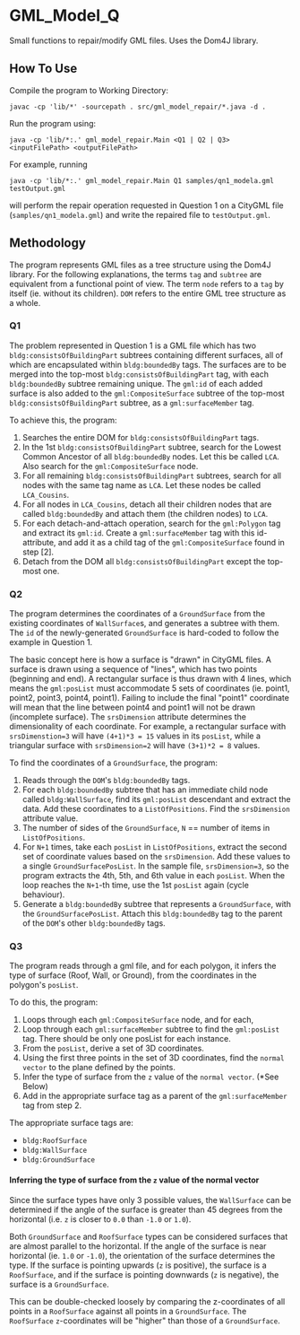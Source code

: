 # GML_Model_Q
Small functions to repair/modify GML files. Uses the Dom4J library.

## How To Use
Compile the program to Working Directory:
```
javac -cp 'lib/*' -sourcepath . src/gml_model_repair/*.java -d .
```

Run the program using:
```
java -cp 'lib/*:.' gml_model_repair.Main <Q1 | Q2 | Q3> <inputFilePath> <outputFilePath>
```

For example, running
```
java -cp 'lib/*:.' gml_model_repair.Main Q1 samples/qn1_modela.gml testOutput.gml
```
will perform the repair operation requested in Question 1 on a CityGML file (`samples/qn1_modela.gml`) and write the repaired file to `testOutput.gml`.

## Methodology 
The program represents GML files as a tree structure using the Dom4J library. For the following explanations, the terms `tag` and `subtree` are equivalent from a functional point of view. The term `node` refers to a `tag` by itself (ie. without its children). `DOM` refers to the entire GML tree structure as a whole.

### Q1
The problem represented in Question 1 is a GML file which has two `bldg:consistsOfBuildingPart` subtrees containing different surfaces, all of which are encapsulated within `bldg:boundedBy` tags. The surfaces are to be merged into the top-most `bldg:consistsOfBuildingPart` tag, with each `bldg:boundedBy` subtree remaining unique. The `gml:id` of each added surface is also added to the `gml:CompositeSurface` subtree of the top-most `bldg:consistsOfBuildingPart` subtree, as a `gml:surfaceMember` tag.

To achieve this, the program:

1. Searches the entire DOM for `bldg:consistsOfBuildingPart` tags.
2. In the 1st `bldg:consistsOfBuildingPart` subtree, search for the Lowest Common Ancestor of all `bldg:boundedBy` nodes. Let this be called `LCA`. Also search for the `gml:CompositeSurface` node.
3. For all remaining `bldg:consistsOfBuildingPart` subtrees, search for all nodes with the same tag name as `LCA`. Let these nodes be called `LCA_Cousins`.
4. For all nodes in `LCA_Cousins`, detach all their children nodes that are called `bldg:boundedBy` and attach them (the children nodes) to `LCA`. 
5. For each detach-and-attach operation, search for the `gml:Polygon` tag and extract its `gml:id`. Create a `gml:surfaceMember` tag with this id-attribute, and add it as a child tag of the `gml:CompositeSurface` found in step [2].
6. Detach from the DOM all `bldg:consistsOfBuildingPart` except the top-most one.


### Q2
The program determines the coordinates of a `GroundSurface` from the existing coordinates of `WallSurface`s, and generates a subtree with them. The `id` of the newly-generated `GroundSurface` is hard-coded to follow the example in Question 1.

The basic concept here is how a surface is "drawn" in CityGML files. A surface is drawn using a sequence of "lines", which has two points (beginning and end). A rectangular surface is thus drawn with 4 lines, which means the `gml:posList` must accommodate 5 sets of coordinates (ie. point1, point2, point3, point4, point1). Failing to include the final "point1" coordinate will mean that the line between point4 and point1 will not be drawn (incomplete surface). The `srsDimension` attribute determines the dimensionality of each coordinate. For example, a rectangular surface with `srsDimenstion=3` will have `(4+1)*3 = 15` values in its `posList`, while a triangular surface with `srsDimension=2` will have `(3+1)*2 = 8` values.

To find the coordinates of a `GroundSurface`, the program:

1. Reads through the `DOM`'s `bldg:boundedBy` tags.
2. For each `bldg:boundedBy` subtree that has an immediate child node called `bldg:WallSurface`, find its `gml:posList` descendant and extract the data. Add these coordinates to a `ListOfPositions`. Find the `srsDimension` attribute value.
3. The number of sides of the `GroundSurface`, `N` == number of items in `ListOfPositions`.
3. For `N+1` times, take each `posList` in `ListOfPositions`, extract the second set of coordinate values based on the `srsDimension`. Add these values to a single `GroundSurfacePosList`. In the sample file, `srsDimension=3`, so the program extracts the 4th, 5th, and 6th value in each `posList`. When the loop reaches the `N+1`-th time, use the 1st `posList` again (cycle behaviour).
4. Generate a `bldg:boundedBy` subtree that represents a `GroundSurface`, with the `GroundSurfacePosList`. Attach this `bldg:boundedBy` tag to the parent of the `DOM`'s other `bldg:boundedBy` tags.


### Q3
The program reads through a gml file, and for each polygon, it infers the type of surface (Roof, Wall, or Ground), from the coordinates in the polygon's `posList`. 

To do this, the program:

1. Loops through each `gml:CompositeSurface` node, and for each,
2. Loop through each `gml:surfaceMember` subtree to find the `gml:posList` tag. There should be only one posList for each instance.
3. From the `posList`, derive a set of 3D coordinates.
4. Using the first three points in the set of 3D coordinates, find the `normal vector` to the plane defined by the points.
5. Infer the type of surface from the `z` value of the `normal vector`. (*See Below)
6. Add in the appropriate surface tag as a parent of the `gml:surfaceMember` tag from step 2.

The appropriate surface tags are:
- `bldg:RoofSurface`
- `bldg:WallSurface`
- `bldg:GroundSurface`

#### Inferring the type of surface from the `z` value of the normal vector
Since the surface types have only 3 possible values, the `WallSurface` can be determined if the angle of the surface is greater than 45 degrees from the horizontal (i.e. `z` is closer to `0.0` than `-1.0` or `1.0`). 

Both `GroundSurface` and `RoofSurface` types can be considered surfaces that are almost parallel to the horizontal. If the angle of the surface is near horizontal (ie. `1.0` or `-1.0`), the orientation of the surface determines the type. If the surface is pointing upwards (`z` is positive), the surface is a `RoofSurface`, and if the surface is pointing downwards (`z` is negative), the surface is a `GroundSurface`. 

This can be double-checked loosely by comparing the z-coordinates of all points in a `RoofSurface` against all points in a `GroundSurface`. The `RoofSurface` `z`-coordinates will be "higher" than those of a `GroundSurface`.
